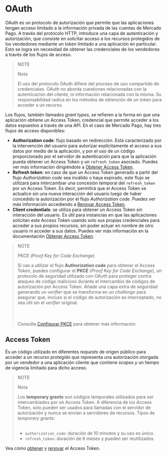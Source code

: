 # OAuth

OAuth es un protocolo de autorización que permite que las aplicaciones tengan acceso limitado a la información privada de las cuentas de Mercado Pago. A través del protocolo HTTP, introduce una capa de autenticación y autorización, que consiste en solicitar acceso a los recursos protegidos de los vendedores mediante un token limitado a una aplicación en particular. Esto se logra sin necesidad de obtener las credenciales de los vendedores a través de los flujos de acceso.

> NOTE
>
> Nota
>
> El uso del protocolo OAuth difiere del proceso de uso compartido de credenciales. OAuth no aborda cuestiones relacionadas con la autenticación del cliente, ni información relacionada con la misma. Su responsabilidad radica en los métodos de obtención de un token para acceder a un recurso.
 
Los flujos, también llamados _grant types_, se refieren a la forma en que una aplicación obtiene un Access Token, credencial que permite acceder a los datos expuestos a través de una API. En el caso de Mercado Pago, hay tres flujos de acceso disponibles: 

- **Authorization code**: flujo basado en redirección. Está caracterizado por la intervención del usuario para autorizar explícitamente el acceso a sus datos por medio de la aplicación, y por el uso de un código proporcionado por el servidor de autenticación para que la aplicación pueda obtener un Access Token y un `refresh_token` asociado. Puedes ver más información dirigiéndote a [Obtener Access Token](/developers/es/docs/security/oauth/creation#bookmark_authorization_code).
- **Refresh token**: en caso de que un Access Token generado a partir del flujo _Authorization code_ sea inválido o haya expirado, este flujo se utilizará para intercambiar una concesión temporal del `refresh_token` por un Access Token. Es decir, permitirá que el Access Token se actualice sin una nueva interacción del usuario luego de haber concedido la autorización por el flujo _Authorization code_. Puedes ver más información accediendo a [Renovar Access Token](/developers/es/guides/additional-content/security/oauth/renewal).
- **Client credentials**: se utiliza para obtener un Access Token sin interacción del usuario. Es útil para instancias en que las aplicaciones solicitan este Access Token usando solo sus propias credenciales para acceder a sus propios recursos, sin poder actuar en nombre de otro usuario ni acceder a sus datos. Puedes ver más información en la documentación [Obtener Access Token](/developers/es/docs/security/oauth/creation#bookmark_client_credentials).

> NOTE
>
> PKCE (_Proof Key for Code Exchange_)
>
> Si vas a utilizar el flujo **Authorization code** para obtener el Access Token, puedes configurar el **PKCE** (_Proof Key for Code Exchange_), un protocolo de seguridad utilizado con OAuth para proteger contra ataques de código malicioso durante el intercambio de códigos de autorización por Access Token. Añade una capa extra de seguridad generando un _verifier_ que se transforma en un _challenge_ para asegurar que, incluso si el código de autorización es interceptado, no sea útil sin el _verifier_ original. <br><br>
> <br><br>
> Consulta [Configurar PKCE](/developers/es/docs/security/oauth/creation#:~:text=Access%20Token.-,Configurar%20PKCE,-El%20PKCE%20) para obtener más información.

## Access Token

És un código utilizado en diferentes _requests_ de origen público para acceder a un recurso protegido que representa una autorización otorgada por un vendedor a una aplicación cliente que contiene _scopes_ y un tiempo de vigencia limitado para dicho acceso.

> NOTE
>
> Nota
>
> Los **temporary grants** son códigos temporales utilizados para ser intercambiados por un Access Token. A diferencia de los Access Token, solo pueden ser usados para llamadas con el servidor de autorización y nunca se envían a servidores de recursos. Tipos de _temporary grants_:
> <br><br>
> - `authorization_code`: duración de 10 minutos y su uso es único.
> - `refresh_token`: duración de 6 meses y pueden ser reutilizados.

Vea cómo [obtener](/developers/es/guides/additional-content/security/oauth/creation) y [renovar](/developers/es/guides/additional-content/security/oauth/renewal) el Access Token.